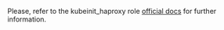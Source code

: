 Please, refer to the kubeinit_haproxy role
[official docs](https://kubeinit.github.io/kubeinit/roles/role-kubeinit_haproxy.html)
for further information.
